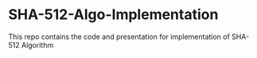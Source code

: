 # SHA-512-Algo-Implementation
This repo contains the code and presentation for implementation of SHA-512 Algorithm
